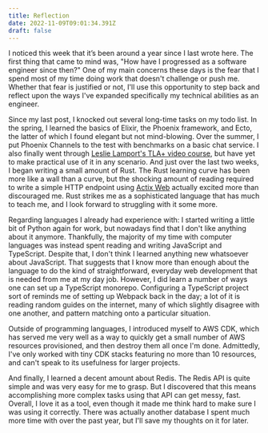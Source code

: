 ```yaml
---
title: Reflection
date: 2022-11-09T09:01:34.391Z
draft: false
---
```

I noticed this week that it’s been around a year since I last wrote here. The first thing that came to mind was, "How have I progressed as a software engineer since then?" One of my main concerns these days is the fear that I spend most of my time doing work that doesn't challenge or push me. Whether that fear is justified or not, I'll use this opportunity to step back and reflect upon the ways I've expanded specifically my technical abilities as an engineer. 

Since my last post, I knocked out several long-time tasks on my todo list. In the spring, I learned the basics of Elixir, the Phoenix framework, and Ecto, the latter of which I found elegant but not mind-blowing. Over the summer, I put Phoenix Channels to the test with benchmarks on a basic chat service. I also finally went through [Leslie Lamport's TLA+ video course](https://lamport.azurewebsites.net/video/videos.html), but have yet to make practical use of it in any scenario. And just over the last two weeks, I began writing a small amount of Rust. The Rust learning curve has been more like a wall than a curve, but the shocking amount of reading required to write a simple HTTP endpoint using [Actix Web](https://github.com/actix/actix-web)  actually excited more than discouraged me. Rust strikes me as a sophisticated language that has much to teach me, and I look forward to struggling with it some more.

Regarding languages I already had experience with: I started writing a little bit of Python again for work, but nowadays find that I don't like anything about it anymore. Thankfully, the majority of my time with computer languages was instead spent reading and writing JavaScript and TypeScript. Despite that, I don't think I learned anything new whatsoever about JavaScript. That suggests that I know more than enough about the language to do the kind of straightforward, everyday web development that is needed from me at my day job. However, I did learn a number of ways one can set up a TypeScript monorepo. Configuring a TypeScript project sort of reminds me of setting up Webpack back in the day; a lot of it is reading random guides on the internet, many of which slightly disagree with one another, and pattern matching onto a particular situation.

Outside of programming languages, I introduced myself to AWS CDK, which has served me very well as a way to quickly get a small number of AWS resources provisioned, and then destroy them all once I'm done. Admittedly, I've only worked with tiny CDK stacks featuring no more than 10 resources, and can't speak to its usefulness for larger projects.

And finally, I learned a decent amount about Redis. The Redis API is quite simple and was very easy for me to grasp. But I discovered that this means accomplishing more complex tasks using that API can get messy, fast. Overall, I love it as a tool, even though it made me think hard to make sure I was using it correctly. There was actually another database I spent much more time with over the past year, but I'll save my thoughts on it for later.